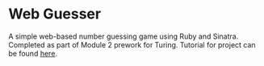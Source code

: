 # Web Guesser
A simple web-based number guessing game using Ruby and Sinatra. Completed as part of Module 2 prework for Turing. Tutorial for project can be found [here](http://tutorials.jumpstartlab.com/projects/web_guesser.html).
